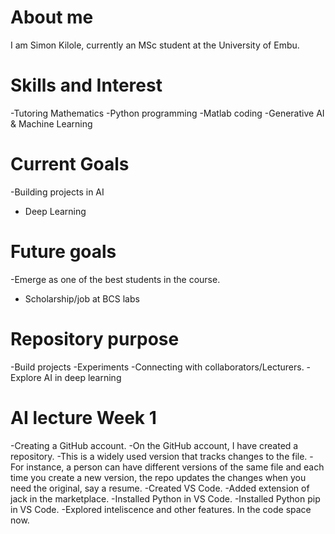 # About me
I am Simon Kilole, currently an MSc student at the University of Embu.
# Skills and Interest
-Tutoring Mathematics
-Python programming
-Matlab coding
-Generative AI & Machine Learning
# Current Goals
-Building projects in AI
- Deep Learning
# Future goals
-Emerge as one of the best students in the course.
- Scholarship/job at BCS labs
# Repository purpose
-Build projects
-Experiments
-Connecting with collaborators/Lecturers.
-Explore AI in deep learning
# AI lecture Week 1
-Creating a GitHub account.
-On the GitHub account, I have created a repository. 
-This is a widely used version that tracks changes to the file. 
-For instance, a person can have different versions of the same file and each time you create  a new version, the repo updates the changes when you need the original, say a resume. 
-Created VS Code.
-Added extension of jack in the marketplace.
-Installed Python in VS Code.
-Installed Python pip in VS Code.
-Explored inteliscence and other features.
In the code space now.

